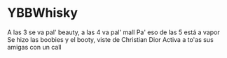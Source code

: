 # YBBWhisky
A las 3 se va pal' beauty, a las 4 va pal' mall Pa' eso de las 5 está a vapor Se hizo las boobies y el booty, viste de Christian Dior Activa a to'as sus amigas con un call
